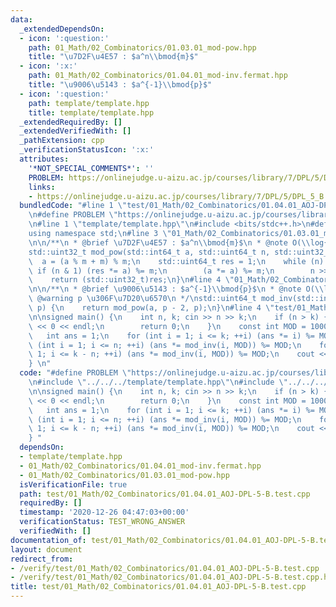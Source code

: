 ```yaml
---
data:
  _extendedDependsOn:
  - icon: ':question:'
    path: 01_Math/02_Combinatorics/01.03.01_mod-pow.hpp
    title: "\u7D2F\u4E57 : $a^n\\bmod{m}$"
  - icon: ':x:'
    path: 01_Math/02_Combinatorics/01.04.01_mod-inv.fermat.hpp
    title: "\u9006\u5143 : $a^{-1}\\bmod{p}$"
  - icon: ':question:'
    path: template/template.hpp
    title: template/template.hpp
  _extendedRequiredBy: []
  _extendedVerifiedWith: []
  _pathExtension: cpp
  _verificationStatusIcon: ':x:'
  attributes:
    '*NOT_SPECIAL_COMMENTS*': ''
    PROBLEM: https://onlinejudge.u-aizu.ac.jp/courses/library/7/DPL/5/DPL_5_B
    links:
    - https://onlinejudge.u-aizu.ac.jp/courses/library/7/DPL/5/DPL_5_B
  bundledCode: "#line 1 \"test/01_Math/02_Combinatorics/01.04.01_AOJ-DPL-5-B.test.cpp\"\
    \n#define PROBLEM \"https://onlinejudge.u-aizu.ac.jp/courses/library/7/DPL/5/DPL_5_B\"\
    \n#line 1 \"template/template.hpp\"\n#include <bits/stdc++.h>\n#define int int64_t\n\
    using namespace std;\n#line 3 \"01_Math/02_Combinatorics/01.03.01_mod-pow.hpp\"\
    \n\n/**\n * @brief \u7D2F\u4E57 : $a^n\\bmod{m}$\n * @note O(\\log{n})\n */\n\
    std::uint32_t mod_pow(std::int64_t a, std::uint64_t n, std::uint32_t m) {\n  \
    \  a = (a % m + m) % m;\n    std::uint64_t res = 1;\n    while (n) {\n       \
    \ if (n & 1) (res *= a) %= m;\n        (a *= a) %= m;\n        n >>= 1;\n    }\n\
    \    return (std::uint32_t)res;\n}\n#line 4 \"01_Math/02_Combinatorics/01.04.01_mod-inv.fermat.hpp\"\
    \n\n/**\n * @brief \u9006\u5143 : $a^{-1}\\bmod{p}$\n * @note O(\\log{p})\n *\
    \ @warning p \u306F\u7D20\u6570\n */\nstd::uint64_t mod_inv(std::int64_t a, std::uint32_t\
    \ p) {\n    return mod_pow(a, p - 2, p);\n}\n#line 4 \"test/01_Math/02_Combinatorics/01.04.01_AOJ-DPL-5-B.test.cpp\"\
    \n\nsigned main() {\n    int n, k; cin >> n >> k;\n    if (n > k) {\n        cout\
    \ << 0 << endl;\n        return 0;\n    }\n    const int MOD = 1000000007;\n \
    \   int ans = 1;\n    for (int i = 1; i <= k; ++i) (ans *= i) %= MOD;\n    for\
    \ (int i = 1; i <= n; ++i) (ans *= mod_inv(i, MOD)) %= MOD;\n    for (int i =\
    \ 1; i <= k - n; ++i) (ans *= mod_inv(i, MOD)) %= MOD;\n    cout << ans << endl;\n\
    } \n"
  code: "#define PROBLEM \"https://onlinejudge.u-aizu.ac.jp/courses/library/7/DPL/5/DPL_5_B\"\
    \n#include \"../../../template/template.hpp\"\n#include \"../../../01_Math/02_Combinatorics/01.04.01_mod-inv.fermat.hpp\"\
    \n\nsigned main() {\n    int n, k; cin >> n >> k;\n    if (n > k) {\n        cout\
    \ << 0 << endl;\n        return 0;\n    }\n    const int MOD = 1000000007;\n \
    \   int ans = 1;\n    for (int i = 1; i <= k; ++i) (ans *= i) %= MOD;\n    for\
    \ (int i = 1; i <= n; ++i) (ans *= mod_inv(i, MOD)) %= MOD;\n    for (int i =\
    \ 1; i <= k - n; ++i) (ans *= mod_inv(i, MOD)) %= MOD;\n    cout << ans << endl;\n\
    } "
  dependsOn:
  - template/template.hpp
  - 01_Math/02_Combinatorics/01.04.01_mod-inv.fermat.hpp
  - 01_Math/02_Combinatorics/01.03.01_mod-pow.hpp
  isVerificationFile: true
  path: test/01_Math/02_Combinatorics/01.04.01_AOJ-DPL-5-B.test.cpp
  requiredBy: []
  timestamp: '2020-12-26 04:47:03+00:00'
  verificationStatus: TEST_WRONG_ANSWER
  verifiedWith: []
documentation_of: test/01_Math/02_Combinatorics/01.04.01_AOJ-DPL-5-B.test.cpp
layout: document
redirect_from:
- /verify/test/01_Math/02_Combinatorics/01.04.01_AOJ-DPL-5-B.test.cpp
- /verify/test/01_Math/02_Combinatorics/01.04.01_AOJ-DPL-5-B.test.cpp.html
title: test/01_Math/02_Combinatorics/01.04.01_AOJ-DPL-5-B.test.cpp
---
```

